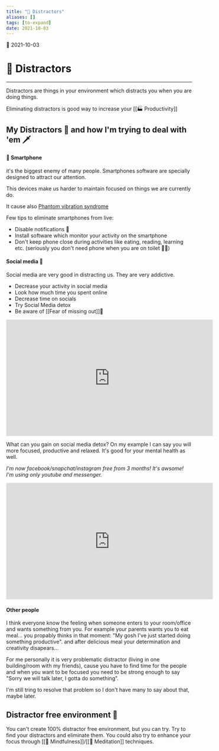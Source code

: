 ```yaml
---
title: "📳 Distractors"
aliases: []
tags: [️to-expand]
date: 2021-10-03
---
```

🌱 2021-10-03
# 📳 Distractors
___
Distractors are things in your environment which distracts you when you are doing things.

Eliminating distractors is good way to increase your [[🏭 Productivity]]
## My Distractors 👺 and how I'm trying to deal with 'em 🗡️
#### 📳 Smartphone 
it's the biggest enemy of many people. Smartphones software are specially designed to attract our attention.

This devices make us harder to maintain focused on things we are currently do.

It cause also [Phantom vibration syndrome](https://en.m.wikipedia.org/wiki/Phantom_vibration_syndrome)

Few tips to eliminate smartphones from live:
* Disable notifications 🔕
* Install software which monitor your activity on the smartphone
* Don't keep phone close during activities like eating, reading, learning etc. (seriously you don't need phone when you are on toilet 🚽💩)


#### Social media 👥
Social media are very good in distracting us. They are very addictive. 

* Decrease your activity in social media
* Look how much time you spent online
* Decrease time on socials
* Try Social Media detox
* Be aware of [[Fear of missing out]]👻


<iframe width="560" height="315" src="https://www.youtube-nocookie.com/embed/fkIygLMFcI8" title="YouTube video player" frameborder="0" allow="accelerometer; autoplay; clipboard-write; encrypted-media; gyroscope; picture-in-picture" allowfullscreen></iframe>

What can you gain on social media detox? On my example I can say you will more focused, productive and relaxed. It's good for your mental health as well. 

*I'm now facebook/snapchat/instagram free from 3 months! It's awsome! I'm using only youtube and messenger.*

<iframe width="560" height="315" src="https://www.youtube-nocookie.com/embed/Czg_9C7gw0o" title="YouTube video player" frameborder="0" allow="accelerometer; autoplay; clipboard-write; encrypted-media; gyroscope; picture-in-picture" allowfullscreen></iframe>

#### Other people
I think everyone know the feeling when someone enters to your room/office and wants something from you. For example your parents wants you to eat meal... you propably thinks in that moment: "My gosh I've just started doing something productive". and after delicious meal your determination and creativity disapears...

For me personally it is very problematic distractor (living in one building/room with my friends), cause you have to find time for the people and when you want to be focused you need to be strong enough to say "Sorry we will talk later, I gotta do something".

I'm still tring to resolve that problem so I don't have many to say about that, maybe later.

## Distractor free environment 🌺
You can't create 100% distractor free environment, but you can try. Try to find your distractors and eliminate them. You could also try to enhance your focus through [[🌄 Mindfulness]]/[[🧘 Meditation]] techniques.